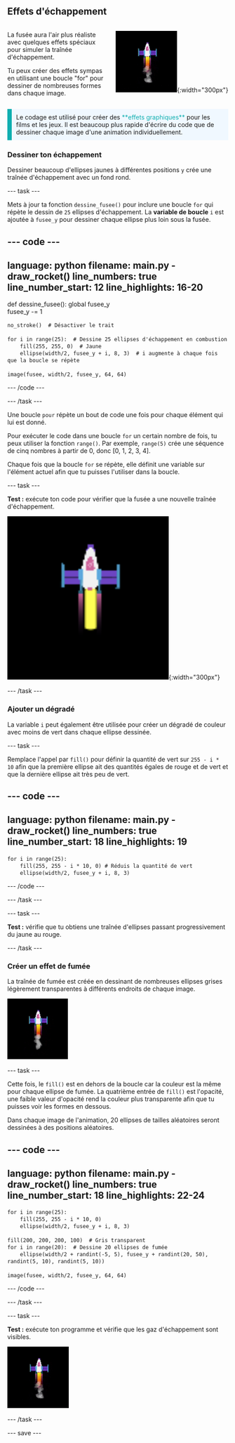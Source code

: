 ## Effets d'échappement

<div style="display: flex; flex-wrap: wrap">
<div style="flex-basis: 200px; flex-grow: 1; margin-right: 15px;">

La fusée aura l'air plus réaliste avec quelques effets spéciaux pour simuler la traînée d'échappement. 

Tu peux créer des effets sympas en utilisant une boucle "for" pour dessiner de nombreuses formes dans chaque image.

</div>
<div>

![La fusée en plein vol avec une traînée d'échappement.](images/flying_rocket.gif){:width="300px"}

</div>
</div>

<p style="border-left: solid; border-width:10px; border-color: #0faeb0; background-color: aliceblue; padding: 10px;">
Le codage est utilisé pour créer des <span style="color: #0faeb0">**effets graphiques**</span> pour les films et les jeux. Il est beaucoup plus rapide d'écrire du code que de dessiner chaque image d'une animation individuellement. </p>

### Dessiner ton échappement

Dessiner beaucoup d'ellipses jaunes à différentes positions `y` crée une traînée d'échappement avec un fond rond.

--- task ---

Mets à jour ta fonction `dessine_fusee()` pour inclure une boucle `for` qui répète le dessin de `25` ellipses d'échappement. La **variable de boucle** `i` est ajoutée à `fusee_y` pour dessiner chaque ellipse plus loin sous la fusée.

--- code ---
---
language: python
filename: main.py - draw_rocket()
line_numbers: true
line_number_start: 12
line_highlights: 16-20
---

def dessine_fusee():
    global fusee_y   
    fusee_y -= 1   

    no_stroke()  # Désactiver le trait
    
    for i in range(25):  # Dessine 25 ellipses d'échappement en combustion   
        fill(255, 255, 0)  # Jaune   
        ellipse(width/2, fusee_y + i, 8, 3)  # i augmente à chaque fois que la boucle se répète    
    
    image(fusee, width/2, fusee_y, 64, 64)


--- /code ---

--- /task ---

Une boucle `pour` répète un bout de code une fois pour chaque élément qui lui est donné.

Pour exécuter le code dans une boucle `for` un certain nombre de fois, tu peux utiliser la fonction `range()`. Par exemple, `range(5)` crée une séquence de cinq nombres à partir de 0, donc [0, 1, 2, 3, 4].

Chaque fois que la boucle `for` se répète, elle définit une variable sur l'élément actuel afin que tu puisses l'utiliser dans la boucle.

--- task ---

**Test :** exécute ton code pour vérifier que la fusée a une nouvelle traînée d'échappement.

![Un gros plan de la fusée avec une traînée d'échappement.](images/rocket_exhaust.png){:width="300px"}

--- /task ---

### Ajouter un dégradé

La variable `i` peut également être utilisée pour créer un dégradé de couleur avec moins de vert dans chaque ellipse dessinée.

--- task ---

Remplace l'appel par `fill()` pour définir la quantité de vert sur `255 - i * 10` afin que la première ellipse ait des quantités égales de rouge et de vert et que la dernière ellipse ait très peu de vert.

--- code ---
---
language: python
filename: main.py - draw_rocket()
line_numbers: true
line_number_start: 18
line_highlights: 19
---

    for i in range(25):   
        fill(255, 255 - i * 10, 0) # Réduis la quantité de vert    
        ellipse(width/2, fusee_y + i, 8, 3)

--- /code ---

--- /task ---

--- task ---

**Test :** vérifie que tu obtiens une traînée d'ellipses passant progressivement du jaune au rouge.

--- /task ---

### Créer un effet de fumée

La traînée de fumée est créée en dessinant de nombreuses ellipses grises légèrement transparentes à différents endroits de chaque image.

![Une animation lente de l'effet de fumée.](images/rocket_smoke.gif)

--- task ---

Cette fois, le `fill()` est en dehors de la boucle car la couleur est la même pour chaque ellipse de fumée. La quatrième entrée de `fill()` est l'opacité, une faible valeur d'opacité rend la couleur plus transparente afin que tu puisses voir les formes en dessous.

Dans chaque image de l'animation, 20 ellipses de tailles aléatoires seront dessinées à des positions aléatoires.

--- code ---
---
language: python
filename: main.py - draw_rocket()
line_numbers: true
line_number_start: 18
line_highlights: 22-24
---

    for i in range(25):  
        fill(255, 255 - i * 10, 0)   
        ellipse(width/2, fusee_y + i, 8, 3)    
    
    fill(200, 200, 200, 100)  # Gris transparent   
    for i in range(20):  # Dessine 20 ellipses de fumée    
        ellipse(width/2 + randint(-5, 5), fusee_y + randint(20, 50), randint(5, 10), randint(5, 10))    
    
    image(fusee, width/2, fusee_y, 64, 64)

--- /code ---

--- /task ---

--- task ---

**Test :** exécute ton programme et vérifie que les gaz d'échappement sont visibles.

![Une animation de la fusée et de la traînée d'échappement avec de la fumée ajoutée.](images/rocket_exhaust_circles.gif)

--- /task ---

--- save ---

